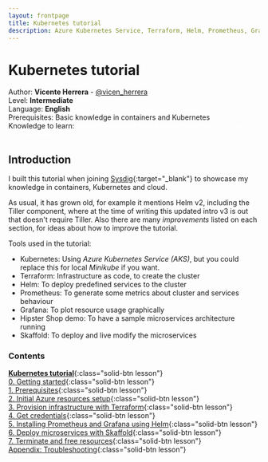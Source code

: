 ```yaml
---
layout: frontpage
title: Kubernetes tutorial
description: Azure Kubernetes Service, Terraform, Helm, Prometheus, Grafana, Skaffold
---
```

# Kubernetes tutorial

Author: **Vicente Herrera** - [@vicen_herrera](https://twitter.com/vicen_herrera)  
Level: **Intermediate**  
Language: **English**  
Prerequisites: Basic knowledge in containers and Kubernetes  
Knowledge to learn: <span class="badge rounded-pill bg-danger white" style="color:white">Kubernetes</span> 
<span class="badge rounded-pill bg-danger white" style="color:white">Azure</span> 
<span class="badge rounded-pill bg-danger white" style="color:white">AKS</span>
<span class="badge rounded-pill bg-danger white" style="color:white">Terraform</span> 
<span class="badge rounded-pill bg-danger white" style="color:white">Helm</span> 
<span class="badge rounded-pill bg-danger white" style="color:white">Prometheus</span> 
<span class="badge rounded-pill bg-danger white" style="color:white">Grafana</span> 
<span class="badge rounded-pill bg-danger white" style="color:white">Skaffold</span>  


## Introduction

I built this tutorial when joining [Sysdig](https://sysdig.com){:target="_blank"} to showcase my knowledge in containers, Kubernetes and cloud.

As usual, it has grown old, for example it mentions Helm v2, including the Tiller component, where at the time of writing this updated intro v3 is out that doesn't require Tiller. Also there are many _improvements_ listed on each section, for ideas about how to improve the tutorial.

Tools used in the tutorial:
* Kubernetes: Using _Azure Kubernetes Service (AKS)_, but you could replace this for local _Minikube_ if you want.
* Terraform: Infrastructure as code, to create the cluster
* Helm: To deploy predefined services to the cluster
* Prometheus: To generate some metrics about cluster and services behaviour
* Grafana: To plot resource usage graphically
* Hipster Shop demo: To have a sample microservices architecture running
* Skaffold: To deploy and live modify the microservices

### Contents

[**Kubernetes tutorial**](./docs/00_getting_started.md){:class="solid-btn lesson"}  
[0. Getting started](./docs/00_getting_started.md){:class="solid-btn lesson"}  
[1. Prerequisites](./docs/01_prerequisites.md){:class="solid-btn lesson"}  
[2. Initial Azure resources setup](./docs/02_setup_az_sp.md){:class="solid-btn lesson"}  
[3. Provision infrastructure with Terraform](./docs/03_infra_terraform.md){:class="solid-btn lesson"}  
[4. Get credentials](./docs/04_get_credentials.md){:class="solid-btn lesson"}  
[5. Installing Prometheus and Grafana using Helm](./docs/05_helm.md){:class="solid-btn lesson"}  
[6. Deploy microservices with Skaffold](./docs/06_cluster_skaffold.md){:class="solid-btn lesson"}  
[7. Terminate and free resources](./docs/98_free_resources.md){:class="solid-btn lesson"}  
[Appendix: Troubleshooting](./docs/99_troubleshooting.md){:class="solid-btn lesson"}  


